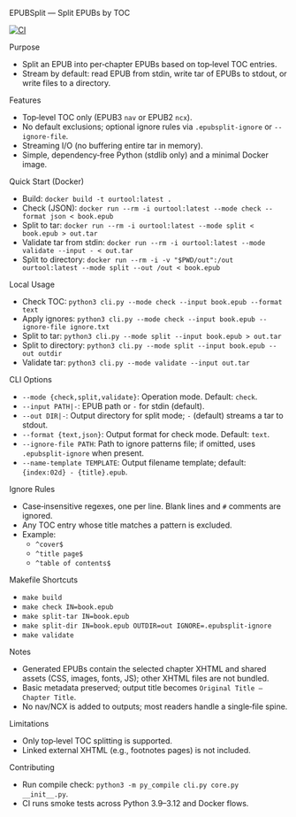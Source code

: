 EPUBSplit — Split EPUBs by TOC

[![CI](https://github.com/pedromatosonv/epubsplit/actions/workflows/ci.yml/badge.svg)](https://github.com/pedromatosonv/epubsplit/actions/workflows/ci.yml)

Purpose
- Split an EPUB into per‑chapter EPUBs based on top‑level TOC entries.
- Stream by default: read EPUB from stdin, write tar of EPUBs to stdout, or write files to a directory.

Features
- Top‑level TOC only (EPUB3 `nav` or EPUB2 `ncx`).
- No default exclusions; optional ignore rules via `.epubsplit-ignore` or `--ignore-file`.
- Streaming I/O (no buffering entire tar in memory).
- Simple, dependency‑free Python (stdlib only) and a minimal Docker image.

Quick Start (Docker)
- Build: `docker build -t ourtool:latest .`
- Check (JSON): `docker run --rm -i ourtool:latest --mode check --format json < book.epub`
- Split to tar: `docker run --rm -i ourtool:latest --mode split < book.epub > out.tar`
- Validate tar from stdin: `docker run --rm -i ourtool:latest --mode validate --input - < out.tar`
- Split to directory: `docker run --rm -i -v "$PWD/out":/out ourtool:latest --mode split --out /out < book.epub`

Local Usage
- Check TOC: `python3 cli.py --mode check --input book.epub --format text`
- Apply ignores: `python3 cli.py --mode check --input book.epub --ignore-file ignore.txt`
- Split to tar: `python3 cli.py --mode split --input book.epub > out.tar`
- Split to directory: `python3 cli.py --mode split --input book.epub --out outdir`
- Validate tar: `python3 cli.py --mode validate --input out.tar`

CLI Options
- `--mode {check,split,validate}`: Operation mode. Default: `check`.
- `--input PATH|-`: EPUB path or `-` for stdin (default).
- `--out DIR|-`: Output directory for split mode; `-` (default) streams a tar to stdout.
- `--format {text,json}`: Output format for check mode. Default: `text`.
- `--ignore-file PATH`: Path to ignore patterns file; if omitted, uses `.epubsplit-ignore` when present.
- `--name-template TEMPLATE`: Output filename template; default: `{index:02d} - {title}.epub`.

Ignore Rules
- Case‑insensitive regexes, one per line. Blank lines and `#` comments are ignored.
- Any TOC entry whose title matches a pattern is excluded.
- Example:
  - `^cover$`
  - `^title page$`
  - `^table of contents$`

Makefile Shortcuts
- `make build`
- `make check IN=book.epub`
- `make split-tar IN=book.epub`
- `make split-dir IN=book.epub OUTDIR=out IGNORE=.epubsplit-ignore`
- `make validate`

Notes
- Generated EPUBs contain the selected chapter XHTML and shared assets (CSS, images, fonts, JS); other XHTML files are not bundled.
- Basic metadata preserved; output title becomes `Original Title — Chapter Title`.
- No nav/NCX is added to outputs; most readers handle a single‑file spine.

Limitations
- Only top‑level TOC splitting is supported.
- Linked external XHTML (e.g., footnotes pages) is not included.

Contributing
- Run compile check: `python3 -m py_compile cli.py core.py __init__.py`.
- CI runs smoke tests across Python 3.9–3.12 and Docker flows.
